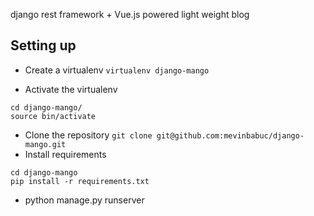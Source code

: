 django rest framework + Vue.js powered light weight blog

Setting up
----------

*   Create a virtualenv
        `virtualenv django-mango`

*   Activate the virtualenv

```shell
cd django-mango/
source bin/activate
```

*   Clone the repository
        `git clone git@github.com:mevinbabuc/django-mango.git`
*   Install requirements

```shell
cd django-mango
pip install -r requirements.txt
```

*   python manage.py runserver
